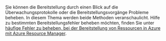Sie können die Bereitstellung durch einen Blick auf die Überwachungsprotokolle oder die Bereitstellungsvorgänge Probleme beheben. In diesem Thema werden beide Methoden veranschaulicht. Hilfe zu bestimmten Bereitstellungsfehler beheben möchten, finden Sie unter [häufige Fehler zu beheben, bei der Bereitstellung von Ressourcen in Azure mit Azure Resource Manager](../articles/azure-resource-manager/resource-manager-common-deployment-errors.md).

